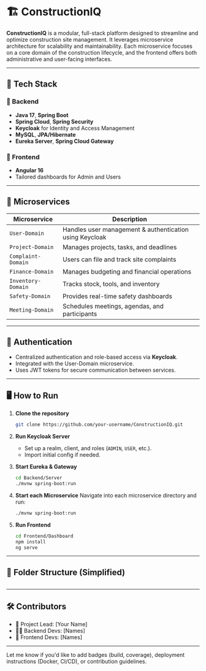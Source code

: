 # 🏗️ ConstructionIQ

**ConstructionIQ** is a modular, full-stack platform designed to streamline and optimize construction site management. It leverages microservice architecture for scalability and maintainability. Each microservice focuses on a core domain of the construction lifecycle, and the frontend offers both administrative and user-facing interfaces.

---

## 🚀 Tech Stack

### 🧠 Backend

* **Java 17**, **Spring Boot**
* **Spring Cloud**, **Spring Security**
* **Keycloak** for Identity and Access Management
* **MySQL**, **JPA/Hibernate**
* **Eureka Server**, **Spring Cloud Gateway**

### 🎨 Frontend

* **Angular 16**
* Tailored dashboards for Admin and Users

---

## 🧩 Microservices

| Microservice       | Description                                             |
| ------------------ | ------------------------------------------------------- |
| `User-Domain`      | Handles user management & authentication using Keycloak |
| `Project-Domain`   | Manages projects, tasks, and deadlines                  |
| `Complaint-Domain` | Users can file and track site complaints                |
| `Finance-Domain`   | Manages budgeting and financial operations              |
| `Inventory-Domain` | Tracks stock, tools, and inventory                      |
| `Safety-Domain`    | Provides real-time safety dashboards                    |
| `Meeting-Domain`   | Schedules meetings, agendas, and participants           |

---

## 🔐 Authentication

* Centralized authentication and role-based access via **Keycloak**.
* Integrated with the User-Domain microservice.
* Uses JWT tokens for secure communication between services.

---

## 🖥️ How to Run

1. **Clone the repository**

   ```bash
   git clone https://github.com/your-username/ConstructionIQ.git
   ```

2. **Run Keycloak Server**

   * Set up a realm, client, and roles (`ADMIN`, `USER`, etc.).
   * Import initial config if needed.

3. **Start Eureka & Gateway**

   ```bash
   cd Backend/Server
   ./mvnw spring-boot:run
   ```

4. **Start each Microservice**
   Navigate into each microservice directory and run:

   ```bash
   ./mvnw spring-boot:run
   ```

5. **Run Frontend**

   ```bash
   cd Frontend/Dashboard
   npm install
   ng serve
   ```

---

## 📂 Folder Structure (Simplified)

```

```

---

## 🛠️ Contributors

* 👷 Project Lead: \[Your Name]
* 🧑‍💻 Backend Devs: \[Names]
* 🎨 Frontend Devs: \[Names]

---

Let me know if you'd like to add badges (build, coverage), deployment instructions (Docker, CI/CD), or contribution guidelines.
